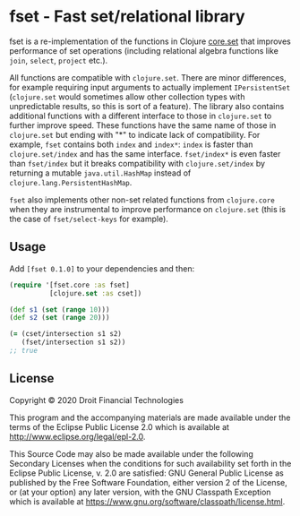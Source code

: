 # fset - Fast set/relational library

fset is a re-implementation of the functions in Clojure [core.set](https://clojure.github.io/clojure/#clojure.set) that improves performance of set operations (including relational algebra functions like `join`, `select`, `project` etc.).

All functions are compatible with `clojure.set`. There are minor differences, for example requiring input arguments to actually implement `IPersistentSet` (`clojure.set` would sometimes allow other collection types with unpredictable results, so this is sort of a feature). The library also contains additional functions with a different interface to those in `clojure.set` to further improve speed. These functions have the same name of those in `clojure.set` but ending with "*" to indicate lack of compatibility. For example, `fset` contains both `index` and `index*`: `index` is faster than `clojure.set/index` and has the same interface. `fset/index*` is even faster than `fset/index` but it breaks compatibility with `clojure.set/index` by returning a mutable `java.util.HashMap` instead of `clojure.lang.PersistentHashMap`.

`fset` also implements other non-set related functions from `clojure.core` when they are instrumental to improve performance on `clojure.set` (this is the case of `fset/select-keys` for example).

## Usage

Add `[fset 0.1.0]` to your dependencies and then:

```clojure
(require '[fset.core :as fset]
          [clojure.set :as cset])

(def s1 (set (range 10)))
(def s2 (set (range 20)))

(= (cset/intersection s1 s2)
   (fset/intersection s1 s2))
;; true
```

## License

Copyright © 2020 Droit Financial Technologies

This program and the accompanying materials are made available under the
terms of the Eclipse Public License 2.0 which is available at
http://www.eclipse.org/legal/epl-2.0.

This Source Code may also be made available under the following Secondary
Licenses when the conditions for such availability set forth in the Eclipse
Public License, v. 2.0 are satisfied: GNU General Public License as published by
the Free Software Foundation, either version 2 of the License, or (at your
option) any later version, with the GNU Classpath Exception which is available
at https://www.gnu.org/software/classpath/license.html.
